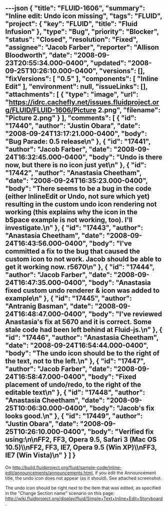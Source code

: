 ---json
{
  "title": "FLUID-1606",
  "summary": "Inline edit: Undo icon missing",
  "tags": "FLUID",
  "project": {
    "key": "FLUID",
    "title": "Fluid Infusion"
  },
  "type": "Bug",
  "priority": "Blocker",
  "status": "Closed",
  "resolution": "Fixed",
  "assignee": "Jacob Farber",
  "reporter": "Allison Bloodworth",
  "date": "2008-09-23T20:55:34.000-0400",
  "updated": "2008-09-25T10:26:10.000-0400",
  "versions": [],
  "fixVersions": [
    "0.5"
  ],
  "components": [
    "Inline Edit"
  ],
  "environment": null,
  "issueLinks": [],
  "attachments": [
    {
      "type": "image",
      "url": "https://idrc.cachefly.net/issues.fluidproject.org/FLUID/FLUID-1606/Picture 2.png",
      "filename": "Picture 2.png"
    }
  ],
  "comments": [
    {
      "id": "17440",
      "author": "Justin Obara",
      "date": "2008-09-24T13:17:21.000-0400",
      "body": "Bug Parade: 0.5 release\n"
    },
    {
      "id": "17441",
      "author": "Jacob Farber",
      "date": "2008-09-24T16:32:45.000-0400",
      "body": "Undo is there now, but there is no icon just yet\n"
    },
    {
      "id": "17442",
      "author": "Anastasia Cheetham",
      "date": "2008-09-24T16:35:23.000-0400",
      "body": "There seems to be a bug in the code (either InlineEdit or Undo, not sure which yet) resulting in the custom undo icon rendering not working (this explains why the icon in the bSpace example is not working, too). I'll investigate.\n"
    },
    {
      "id": "17443",
      "author": "Anastasia Cheetham",
      "date": "2008-09-24T16:43:56.000-0400",
      "body": "I've committed a fix to the bug that caused the custom icon to not work. Jacob should be able to get it working now.  r5670\n"
    },
    {
      "id": "17444",
      "author": "Jacob Farber",
      "date": "2008-09-24T16:47:35.000-0400",
      "body": "Anastasia fixed custom undo renderer & icon was added to example\n"
    },
    {
      "id": "17445",
      "author": "Antranig Basman",
      "date": "2008-09-24T16:48:47.000-0400",
      "body": "I've reviewed Anastasia's fix at 5670 and it is correct. Some stale code had been left behind at Fluid-js.\n"
    },
    {
      "id": "17446",
      "author": "Anastasia Cheetham",
      "date": "2008-09-24T16:54:44.000-0400",
      "body": "The undo icon should be to the right of the text, not to the left.\n"
    },
    {
      "id": "17447",
      "author": "Jacob Farber",
      "date": "2008-09-24T16:58:47.000-0400",
      "body": "Fixed placement of undo/redo, to the right of the editable text\n"
    },
    {
      "id": "17448",
      "author": "Anastasia Cheetham",
      "date": "2008-09-25T10:06:30.000-0400",
      "body": "Jacob's fix looks good.\n"
    },
    {
      "id": "17449",
      "author": "Justin Obara",
      "date": "2008-09-25T10:26:10.000-0400",
      "body": "Verified fix using:\n\nFF2, FF3, Opera 9.5, Safari 3 (Mac OS 10.5)\\\nFF2, FF3, IE7, Opera 9.5 (Win XP)\\\nFF3, IE7 (Win Vista)\n"
    }
  ]
}
---
On <http://build.fluidproject.org/fluid/sample-code/inline-edit/announcements/announcements.html>, if you edit the Announcement title, the undo icon does not appear (as it should). See attached screenshot.

The undo icon should be right next to the item that was edited, as specified in the "Change Section name" scenario on this page: <http://wiki.fluidproject.org/display/fluid/Simple+Text+Inline+Edit+Storyboard>.

        